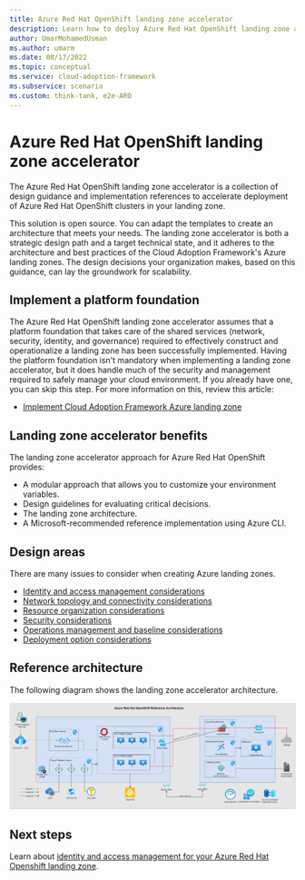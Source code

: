 ```yaml
---
title: Azure Red Hat OpenShift landing zone accelerator
description: Learn how to deploy Azure Red Hat OpenShift landing zone accelerator.
author: UmarMohamedUsman
ms.author: umarm
ms.date: 08/17/2022
ms.topic: conceptual
ms.service: cloud-adoption-framework
ms.subservice: scenario
ms.custom: think-tank, e2e-ARO
---
```


# Azure Red Hat OpenShift landing zone accelerator

The Azure Red Hat OpenShift landing zone accelerator is a collection of design guidance and implementation references to accelerate deployment of Azure Red Hat OpenShift clusters in your landing zone.

This solution is open source. You can adapt the templates to create an architecture that meets your needs. The landing zone accelerator is both a strategic design path and a target technical state, and it adheres to the architecture and best practices of the Cloud Adoption Framework's Azure landing zones. The design decisions your organization makes, based on this guidance, can lay the groundwork for scalability.

## Implement a platform foundation

The Azure Red Hat OpenShift landing zone accelerator assumes that a platform foundation that takes care of the shared services (network, security, identity, and governance) required to effectively construct and operationalize a landing zone has been successfully implemented. Having the platform foundation isn't mandatory when implementing a landing zone accelerator, but it does handle much of the security and management required to safely manage your cloud environment. If you already have one, you can skip this step. For more information on this, review this article:

- [Implement Cloud Adoption Framework Azure landing zone](../../../ready/landing-zone/design-area/identity-access.md)

## Landing zone accelerator benefits

The landing zone accelerator approach for Azure Red Hat OpenShift provides:

- A modular approach that allows you to customize your environment variables.
- Design guidelines for evaluating critical decisions.
- The landing zone architecture.
- A Microsoft-recommended reference implementation using Azure CLI.

## Design areas

There are many issues to consider when creating Azure landing zones.

- [Identity and access management considerations](./identity-and-access-management.md)
- [Network topology and connectivity considerations](./network-topology-and-connectivity.md)
- [Resource organization considerations](./resource-organization.md)
- [Security considerations](./security.md)
- [Operations management and baseline considerations](./operations.md)
- [Deployment option considerations](./platform-automation-devops.md)

## Reference architecture

The following diagram shows the landing zone accelerator architecture.

[![Diagram showing the landing zone accelerator architecture.](./media/landing-zone-architecture.png)](./media/landing-zone-architecture.png)

<!--- Need GitHub URL when it launches
## Resources on GitHub

The landing zone accelerator is an open-source repo that consists of an Azure CLI reference implementation along with Critical Design Area recommendations. The repo is [available on GitHub](https://github.com/Azure/ARO-Landing-Zone-Accelerator).
--->

## Next steps

Learn about [identity and access management for your Azure Red Hat Openshift landing zone](./identity-access-management.md).
